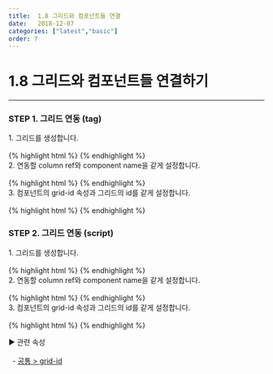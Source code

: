 ```yaml
---
title:  1.8 그리드와 컴포넌트들 연결
date:   2018-12-07
categories: ["latest","basic"]
order: 7
---
```


1.8 그리드와 컴포넌트들 연결하기
===

---

### STEP 1. 그리드 연동 (tag)
<div>1. 그리드를 생성합니다.</div>
<br>
{% highlight html %}
<script>
    var sbgridData=[
        {name:'이현수', gender:'남', phone:'01066479768'},
        {name:'정기승', gender:'남', phone:'01022454487'},
        {name:'한수정', gender:'여', phone:'01088956544'}
    ];
</script>
<sbux-sbgrid id="datagrid" name="datagrid" uitype="2.5" style="width:100%;height:300px;" jsonref="sbgridData">
    <sbgrid-columns>
        <sbgrid-column text="col1" width="150px" type="input" ref="name"></sbgrid-column>
        <sbgrid-column text="col2" width="150px" type="input" ref="gender"></sbgrid-column>
        <sbgrid-column text="col3" width="150px." type="input" ref="phone"></sbgrid-column>
    </sbgrid-columns>
</sbux-sbgrid>
{% endhighlight %}

<div>2. 연동할 column ref와 component name을 같게 설정합니다. </div>
<br>
{% highlight html %}
<script>
    var sbgridData=[
        {name:'이현수', gender:'남', phone:'01066479768'},
        {name:'정기승', gender:'남', phone:'01022454487'},
        {name:'한수정', gender:'여', phone:'01088956544'}
    ];
</script>
<sbux-sbgrid id="datagrid" name="datagrid" uitype="2.5" style="width:100%;height:300px;" jsonref="sbgridData">
    <sbgrid-columns>
        <sbgrid-column text="col1" width="150px" type="input" ref="name"></sbgrid-column>
        <sbgrid-column text="col2" width="150px" type="input" ref="gender"></sbgrid-column>
        <sbgrid-column text="col3" width="150px." type="input" ref="phone"></sbgrid-column>
    </sbgrid-columns>
</sbux-sbgrid>
<sbux-input id="sbIdx" name="name" uitype="text"></sbux-input>
{% endhighlight %}

<div>3. 컴포넌트의 grid-id 속성과 그리드의 id를 같게 설정합니다.</div>
<br>
{% highlight html %}
<script>
    var sbgridData=[
        {name:'이현수', gender:'남', phone:'01066479768'},
        {name:'정기승', gender:'남', phone:'01022454487'},
        {name:'한수정', gender:'여', phone:'01088956544'}
    ];
</script>
<sbux-sbgrid id="datagrid" name="datagrid" uitype="2.5" style="width:100%;height:300px;" jsonref="sbgridData">
    <sbgrid-columns>
        <sbgrid-column text="col1" width="150px" type="input" ref="name"></sbgrid-column>
        <sbgrid-column text="col2" width="150px" type="input" ref="gender"></sbgrid-column>
        <sbgrid-column text="col3" width="150px." type="input" ref="phone"></sbgrid-column>
    </sbgrid-columns>
</sbux-sbgrid>
<sbux-input id="sbIdx" name="name" uitype="text" grid-id="datagrid"></sbux-input>
{% endhighlight %}

### STEP 2. 그리드 연동 (script)
<div>1. 그리드를 생성합니다.</div>
<br>
{% highlight html %}
<script>
    var datagrid;
    var SBGridProperties={};
    var sbgridData=[
        {name:'이현수', gender:'남', phone:'01066479768'},
        {name:'정기승', gender:'남', phone:'01022454487'},
        {name:'한수정', gender:'여', phone:'01088956544'}
    ];

    $(document).ready(function(){
        createGrid();
    });

    function createGrid(){
        SBGridProperties.parentid='SBGridArea';
        SBGridProperties.id='datagrid';
        SBGridProperties.jsonref='sbgridData';
        SBGridProperties.columns=[
            {caption:['col1'], ref:'name', width:'150px', type:'input'},
            {caption:['col2'], ref:'gender', width:'150px', type:'input'},
            {caption:['col3'], ref:'phone', width:'150px', type:'input'}
        ];
        datagrid = _SBGrid.create(SBGridProperties);
    };
</script>
{% endhighlight %}

<div>2. 연동할 column ref와 component name을 같게 설정합니다. </div>
<br>
{% highlight html %}
<script>
    var datagrid;
    var SBGridProperties={};
    var sbgridData=[
        {name:'이현수', gender:'남', phone:'01066479768'},
        {name:'정기승', gender:'남', phone:'01022454487'},
        {name:'한수정', gender:'여', phone:'01088956544'}
    ];

    $(document).ready(function(){
        createGrid();
    });

    function createGrid(){
        SBGridProperties.parentid='SBGridArea';
        SBGridProperties.id='datagrid';
        SBGridProperties.jsonref='sbgridData';
        SBGridProperties.columns=[
            {caption:['col1'], ref:'name', width:'150px', type:'input'},
            {caption:['col2'], ref:'gender', width:'150px', type:'input'},
            {caption:['col3'], ref:'phone', width:'150px', type:'input'}
        ];
        datagrid = _SBGrid.create(SBGridProperties);
    };
</script>
<sbux-input id="sbIdx" name="name" uitype="text"></sbux-input>
{% endhighlight %}

<div>3. 컴포넌트의 grid-id 속성과 그리드의 id를 같게 설정합니다.</div>
<br>
{% highlight html %}
<script>
    var datagrid;
    var SBGridProperties={};
    var sbgridData=[
        {name:'이현수', gender:'남', phone:'01066479768'},
        {name:'정기승', gender:'남', phone:'01022454487'},
        {name:'한수정', gender:'여', phone:'01088956544'}
    ];

    $(document).ready(function(){
        createGrid();
    });

    function createGrid(){
        SBGridProperties.parentid='SBGridArea';
        SBGridProperties.id='datagrid';
        SBGridProperties.jsonref='sbgridData';
        SBGridProperties.columns=[
            {caption:['col1'], ref:'name', width:'150px', type:'input'},
            {caption:['col2'], ref:'gender', width:'150px', type:'input'},
            {caption:['col3'], ref:'phone', width:'150px', type:'input'}
        ];
        datagrid = _SBGrid.create(SBGridProperties);
    };
</script>
<sbux-input id="sbIdx" name="name" uitype="text" grid-id="datagrid"></sbux-input>
{% endhighlight %}


<sbux-tabs id="explainTab" name="explainTab" uitype="normal" title-target-id-array="exTab1" 
           title-text-array="설명">
</sbux-tabs>
<div class="tab-content">
    <div id="exTab1">
        ▶ 관련 속성<br><br>
        &nbsp;&nbsp;- <a href="https://softbowllab.github.io/sbux/attribute/latest/common.gridid#common" target="_blank">공통 >  grid-id</a>
    </div>
</div>